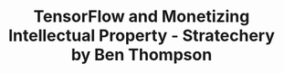 ---
categories: all_articles articles
provider_display: "stratechery.com"
provider_name: "stratechery.com"
favicon_url: https://stratechery.com/wp-content/themes/stratechery/images/IE/favicon.ico
title: "TensorFlow and Monetizing Intellectual Property - Stratechery by Ben Thompson"
published: 2015-11-12T04:23:04
source: https://stratechery.com/2015/tensorflow-and-monetizing-intellectual-property/
thumbnail: 
---